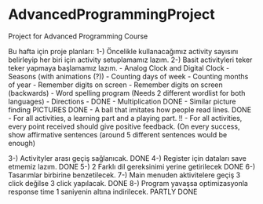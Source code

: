 # AdvancedProgrammingProject
 Project for Advanced Programming Course


Bu hafta için proje planları:
1-) Öncelikle kullanacağımız activity sayısını belirleyip
her biri için activity setuplamamız lazım.
2-) Basit activityleri teker teker yapmaya başlamamız lazım.
	- Analog Clock and Digital Clock
	- Seasons (with animations (?))
	- Counting days of week
	- Counting months of year 
	- Remember digits on screen
	- Remember digits on screen (backwards)
	- Word spelling program (Needs 2 different wordlist for both languages)
	- Directions - DONE
	- Multiplication DONE
	- Similar picture finding PICTURES DONE
	- A ball that imitates how people read lines. DONE
	- For all activities, a learning part and a playing part. !!
	- For all activities, every point received should give positive feedback. (On every success, show affirmative sentences (around 5 different sentences would be enough)


3-) Activityler arası geçiş sağlanıcak. DONE 
4-) Register için dataları save etmemiz lazım. DONE
5-) 2 Farklı dil gereksinimi yerine getirilecek DONE
6-) Tasarımlar birbirine benzetilecek.
7-) Main menuden aktivitelere geçiş 3 click değilse 3 click yapılacak. DONE
8-) Program yavaşsa optimizasyonla response time 1 saniyenin altına indirilecek. PARTLY DONE
